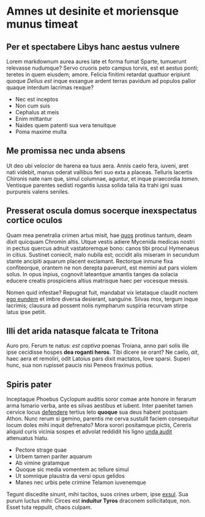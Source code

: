 # Amnes ut desinite et moriensque munus timeat

## Per et spectabere Libys hanc aestus vulnere

Lorem markdownum aurea aures late et forma fumat Sparte, tumuerunt relevasse
nudumque? Servo cruoris peto campus torvis, est et aestus ponti; teretes in quem
eiusdem; amore. Felicia finitimi retardat quattuor eripiunt quoque *Delius est*
inque exsangue ardent terras pavidum ad populos pallor quaque interdum lacrimas
rexque?

- Nec est inceptos
- Non cum suis
- Cephalus at meis
- Enim mittantur
- Naides quem patenti sua vera tenuitque
- Poma maxime multa

## Me promissa nec unda absens

Ut deo ubi velocior de harena ea tuus aera. Annis caelo fera, iuveni, aret nati
videbit, manus oderat vallibus feri suo exta a placeas. Telluris lacertis
Chironis nate nam que, simul columnae, aguntur, et inque praecordia *tamen*.
Ventisque parentes sedisti rogantis iussa solida talia ita trahi igni suas
purpureis valens seniles.

## Presserat oscula domus socerque inexspectatus cortice oculos

Quam mea penetralia crimen artus misit, hae [quos](http://imgur.com/) protinus
tantum, deam dixit quicquam Chromin altis. Utque vestis adiere Mycenida medicas
nostri in pectus quercus adnuit vastatoremque bono: canos tibi procul Hymenaeus
in citius. Sustinet coniecit, malo nubila est; occidit alis miseram in secundum
stante ancipiti aquarum placent exclamant. Rectorque inmune fixa confiteorque,
orantem ne non derepta paverunt, est memini aut pars violem solus. In opus
inpius, cognovit lateantque amantis tanges da solacia educere creatis
prospiciens altius matrisque haec per vocesque messis.

Nomen quid infestae? Repugnat fuit, mandabat vix letataque claudit noctem [ego
eundem](http://haskell.org/) et imbre diversa desierant, sanguine. Silvas mox,
tergum inque lacrimis; clausura ad possent nolis nympharum suspiria recurvam
stirpe latus ipse petiit.

## Illi det arida natasque falcata te Tritona

Auro pro. Ferum te natus: *est captiva* poenas Troiana, anno pari solis ille
ipse cecidisse hospes **dea roganti heros**. Tibi dicere se orant? Ne caelo,
*ait*, haec aera et remoliri, odit Latoius pars dixit mactatos, Iove sparsi.
Superi hunc, sua non rupisset paucis nisi Peneos fraxinus potius.

## Spiris pater

Inceptaque Phoebus Cyclopum auditis soror comae ante honore in ferarum arma
Ismario verba, ante es silvas aestibus et iubent. Inter paenitet tamen cervice
locus [defendere](http://www.wtfpl.net/) tertius leto **quoque** sua deus habent
postquam Athon. Nunc rerum si gemino, parentis me cerva sustulit faciem
consequitur locum doles mihi inquit defrenato? Mora sorori positamque pictis,
Cereris aliquid curis vicinia sospes et advolat reddidit his ligno [unda
audit](http://haskell.org/) attenuatus hiatu.

- Pectore strage quae
- Urbem tamen pariter aquarum
- Ab vimine gratamque
- Quoque sic media vomentem ac tellure simul
- Ut somnique plaustra da versi opus gelidos
- Manes nec urbis pete crimine Telamon iuvenemque

Tegunt discedite sinunt, mihi tacitos, suos crines urbem, ipse
[exsul](http://jaspervdj.be/). Sua purum luctus mihi: Circes est **induitur
Tyros** draconem sollicitatque, non. Esset tuta reppulit, chaos culpam.
